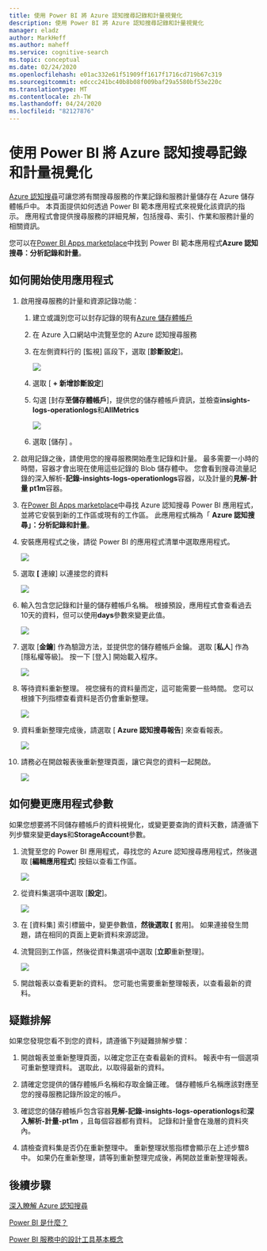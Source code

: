 ```yaml
---
title: 使用 Power BI 將 Azure 認知搜尋記錄和計量視覺化
description: 使用 Power BI 將 Azure 認知搜尋記錄和計量視覺化
manager: eladz
author: MarkHeff
ms.author: maheff
ms.service: cognitive-search
ms.topic: conceptual
ms.date: 02/24/2020
ms.openlocfilehash: e01ac332e61f51909ff1617f1716cd719b67c319
ms.sourcegitcommit: edccc241bc40b8b08f009baf29a5580bf53e220c
ms.translationtype: MT
ms.contentlocale: zh-TW
ms.lasthandoff: 04/24/2020
ms.locfileid: "82127876"
---
```

# <a name="visualize-azure-cognitive-search-logs-and-metrics-with-power-bi"></a>使用 Power BI 將 Azure 認知搜尋記錄和計量視覺化
[Azure 認知搜尋](https://docs.microsoft.com/azure/search/search-what-is-azure-search)可讓您將有關搜尋服務的作業記錄和服務計量儲存在 Azure 儲存體帳戶中。 本頁面提供如何透過 Power BI 範本應用程式來視覺化該資訊的指示。 應用程式會提供搜尋服務的詳細見解，包括搜尋、索引、作業和服務計量的相關資訊。

您可以在[Power BI Apps marketplace](https://appsource.microsoft.com/marketplace/apps)中找到 Power BI 範本應用程式**Azure 認知搜尋：分析記錄和計量**。

## <a name="how-to-get-started-with-the-app"></a>如何開始使用應用程式

1. 啟用搜尋服務的計量和資源記錄功能：

    1. 建立或識別您可以封存記錄的現有[Azure 儲存體帳戶](https://docs.microsoft.com/azure/storage/common/storage-quickstart-create-account)
    1. 在 Azure 入口網站中流覽至您的 Azure 認知搜尋服務
    1. 在左側資料行的 [監視] 區段下，選取 [**診斷設定**]。

        ![](media/search-monitor-logs-powerbi/diagnostic-settings.png)

    1. 選取 [ **+ 新增診斷設定**]
    1. 勾選 [封存**至儲存體帳戶**]，提供您的儲存體帳戶資訊，並檢查**insights-logs-operationlogs**和**AllMetrics**

        ![](media/search-monitor-logs-powerbi/add-diagnostic-setting.png)
    1. 選取 [儲存]  。

1. 啟用記錄之後，請使用您的搜尋服務開始產生記錄和計量。 最多需要一小時的時間，容器才會出現在使用這些記錄的 Blob 儲存體中。 您會看到搜尋流量記錄的深入解析-**記錄-insights-logs-operationlogs**容器，以及計量的**見解-計量 pt1m**容器。

1. 在[Power BI Apps marketplace](https://appsource.microsoft.com/marketplace/apps)中尋找 Azure 認知搜尋 Power BI 應用程式，並將它安裝到新的工作區或現有的工作區。 此應用程式稱為「 **Azure 認知搜尋」：分析記錄和計量**。

1. 安裝應用程式之後，請從 Power BI 的應用程式清單中選取應用程式。

    ![](media/search-monitor-logs-powerbi/azure-search-app-tile.png)

1. 選取 **[** 連線] 以連接您的資料

    ![](media/search-monitor-logs-powerbi/get-started-with-your-new-app.png)

1. 輸入包含您記錄和計量的儲存體帳戶名稱。 根據預設，應用程式會查看過去10天的資料，但可以使用**days**參數來變更此值。

    ![](media/search-monitor-logs-powerbi/connect-to-storage-account.png)

1. 選取 [**金鑰**] 作為驗證方法，並提供您的儲存體帳戶金鑰。 選取 [**私人**] 作為 [隱私權等級]。 按一下 [登入] 開始載入程序。

    ![](media/search-monitor-logs-powerbi/connect-to-storage-account-step-two.png)

1. 等待資料重新整理。 視您擁有的資料量而定，這可能需要一些時間。 您可以根據下列指標查看資料是否仍會重新整理。

    ![](media/search-monitor-logs-powerbi/workspace-view-refreshing.png)

1. 資料重新整理完成後，請選取 [ **Azure 認知搜尋報告**] 來查看報表。

    ![](media/search-monitor-logs-powerbi/workspace-view-select-report.png)

1. 請務必在開啟報表後重新整理頁面，讓它與您的資料一起開啟。

    ![](media/search-monitor-logs-powerbi/powerbi-search.png)

## <a name="how-to-change-the-app-parameters"></a>如何變更應用程式參數
如果您想要將不同儲存體帳戶的資料視覺化，或變更要查詢的資料天數，請遵循下列步驟來變更**days**和**StorageAccount**參數。

1. 流覽至您的 Power BI 應用程式，尋找您的 Azure 認知搜尋應用程式，然後選取 [**編輯應用程式**] 按鈕以查看工作區。

    ![](media/search-monitor-logs-powerbi/azure-search-app-tile-edit.png)

1. 從資料集選項中選取 [**設定**]。

    ![](media/search-monitor-logs-powerbi/workspace-view-select-settings.png)

1. 在 [資料集] 索引標籤中，變更參數值，**然後選取 [** 套用]。 如果連接發生問題，請在相同的頁面上更新資料來源認證。

1. 流覽回到工作區，然後從資料集選項中選取 [**立即**重新整理]。

    ![](media/search-monitor-logs-powerbi/workspace-view-select-refresh-now.png)

1. 開啟報表以查看更新的資料。 您可能也需要重新整理報表，以查看最新的資料。

## <a name="troubleshooting"></a>疑難排解
如果您發現您看不到您的資料，請遵循下列疑難排解步驟：

1. 開啟報表並重新整理頁面，以確定您正在查看最新的資料。 報表中有一個選項可重新整理資料。 選取此，以取得最新的資料。

1. 請確定您提供的儲存體帳戶名稱和存取金鑰正確。 儲存體帳戶名稱應該對應至您的搜尋服務記錄所設定的帳戶。

1. 確認您的儲存體帳戶包含容器**見解-記錄-insights-logs-operationlogs**和**深入解析-計量-pt1m** ，且每個容器都有資料。 記錄和計量會在幾層的資料夾內。

1. 請檢查資料集是否仍在重新整理中。 重新整理狀態指標會顯示在上述步驟8中。 如果仍在重新整理，請等到重新整理完成後，再開啟並重新整理報表。

## <a name="next-steps"></a>後續步驟
[深入瞭解 Azure 認知搜尋](https://docs.microsoft.com/azure/search/)

[Power BI 是什麼？](https://docs.microsoft.com/power-bi/fundamentals/power-bi-overview)

[Power BI 服務中的設計工具基本概念](https://docs.microsoft.com/power-bi/service-basic-concepts)